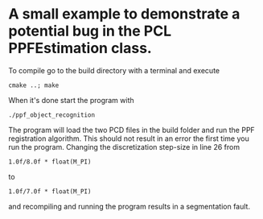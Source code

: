 # A small example to demonstrate a potential bug in the PCL PPFEstimation class.

To compile go to the build directory with a terminal and execute 
```
cmake ..; make
```
When it's done start the program with
```
./ppf_object_recognition
```
The program will load the two PCD files in the build folder and run the PPF registration algorithm. This should not result in an error the first time you run the program. Changing the discretization step-size in line 26 from 
```
1.0f/8.0f * float(M_PI)
```
to 
```
1.0f/7.0f * float(M_PI)
```
and recompiling and running the program results in a segmentation fault. 
